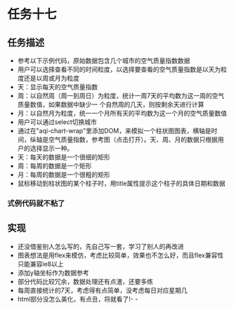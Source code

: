 # 任务十七

## 任务描述
 * 参考以下示例代码，原始数据包含几个城市的空气质量指数数据
 * 用户可以选择查看不同的时间粒度，以选择要查看的空气质量指数是以天为粒度还是以周或月为粒度
 * 天：显示每天的空气质量指数
 * 周：以自然周（周一到周日）为粒度，统计一周7天的平均数为这一周的空气质量数值，如果数据中缺少一      个自然周的几天，则按剩余天进行计算
* 月：以自然月为粒度，统一一个月所有天的平均数为这一个月的空气质量数值
* 用户可以通过select切换城市
* 通过在"aqi-chart-wrap"里添加DOM，来模拟一个柱状图图表，横轴是时间，纵轴是空气质量指数，参考图（点击打开）。天、周、月的数据只根据用户的选择显示一种。
* 天：每天的数据是一个很细的矩形
* 周：每周的数据是一个矩形
* 月：每周的数据是一个很粗的矩形
* 鼠标移动到柱状图的某个柱子时，用title属性提示这个柱子的具体日期和数据
 
### 式例代码就不粘了	
## 实现
* 还没借鉴别人怎么写的，先自己写一套，学习了别人的再改进
* 图表想法是用flex来模仿，考虑比较简单，效果也不怎么好，而且flex兼容性只能兼容ie8以上
* 添加y轴坐标作为数据参考
* 部分代码比较冗余，数据处理还有点渣，还要多练
* 每周直接统计的7天，考虑得有点简单，没考虑每日对应星期几
* html部分没怎么美化，有点丑，将就看了!- -

